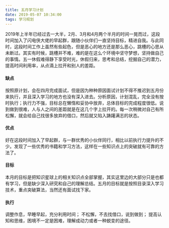 ```yaml
---
title: 五月学习计划
date: 2019-05-07 10:34:00
tags: 学习规划
---
```

2019年上半年已经过去一大半，2月、3月和4月两个半月的时间一晃而过，这段时间加入了闪电侠大佬的早起群，跟随小伙伴们一直坚持目标，精进自我。与此同时，这段时间工作上虽然有些起色，但是恶心的地方还是那么恶心，跳槽的心思从未断过。其实有时候，跳槽并不难，难的是在这么个环境中坚守梦想，坚持做自己的事情。五一休假难得静下享受时光，休假归来，思考和总结，挖掘自己的潜力，提高时间利用率，从点滴上拉开和别人的差距。
<!-- more -->
#### 缺点
按照原计划，会在四月完成面试，但是因为种种原因面试计划不得不推迟到五月份来执行，并且深入学习的地方也没有深入进去。分析原因，计划混乱，完全没有按时执行；执行力不强，目标总在懒惰和妥协中放弃，总体目标的完成程度很低。说到做到很难，人与人之间的差距就是在这几个字上拉开的。每一次稍微对自己有所松懈，就会给自己找很多放弃的借口，然后就又陷入踌躇满志的状态。
#### 优点
好在这段时间加入了早起群，与一群优秀的小伙伴同行，相比以前执行力提升的不少。发现了一些优秀的书籍和学习方法，这样在一些知识点上的突破就有可靠的方法了。
#### 目标
本月的目标是把知识星球上的相关知识点全部掌握，其实这里边的大部分只是也都有学习，但是缺少深入研究和自己的理解总结。五月的目标就是按照目录深入学习技术，重点突破算法，当然还有面试找下家。
#### 执行
调整作息，早睡早起，充分利用时间；
不松懈，不去找借口，说到做到；
提高认知和思维，困境不一定是困难，理解成动力或者一种蜕变的途径。

